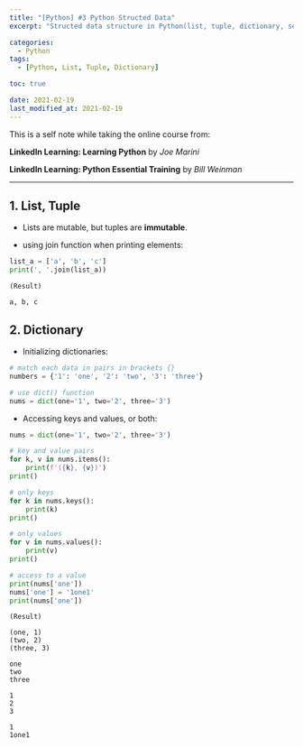 ```yaml
---
title: "[Python] #3 Python Structed Data"
excerpt: "Structed data structure in Python(list, tuple, dictionary, sets)"

categories:
  - Python
tags:
  - [Python, List, Tuple, Dictionary]

toc: true

date: 2021-02-19
last_modified_at: 2021-02-19
---
```


This is a self note while taking the online course from:

**LinkedIn Learning: Learning Python** by _Joe Marini_

**LinkedIn Learning: Python Essential Training** by _Bill Weinman_

---

## 1. List, Tuple

- Lists are mutable, but tuples are **immutable**.

- using join function when printing elements:

```python
list_a = ['a', 'b', 'c']
print(', '.join(list_a))
```

```
(Result)

a, b, c
```

## 2. Dictionary

- Initializing dictionaries:

```python
# match each data in pairs in brackets {}
numbers = {'1': 'one', '2': 'two', '3': 'three'}

# use dict() function
nums = dict(one='1', two='2', three='3')
```

- Accessing keys and values, or both:

```python
nums = dict(one='1', two='2', three='3')

# key and value pairs
for k, v in nums.items():
    print(f'({k}, {v})')
print()

# only keys
for k in nums.keys():
    print(k)
print()

# only values
for v in nums.values():
    print(v)
print()

# access to a value
print(nums['one'])
nums['one'] = '1one1'
print(nums['one'])
```

```
(Result)

(one, 1)
(two, 2)
(three, 3)

one
two
three

1
2
3

1
1one1
```
